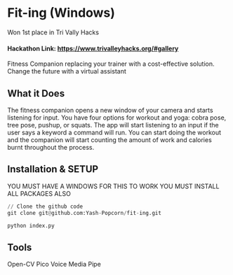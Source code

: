 # Fit-ing (Windows)
Won 1st place in Tri Vally Hacks
#### Hackathon Link: https://www.trivalleyhacks.org/#gallery

Fitness Companion replacing your trainer with a cost-effective solution. Change the future with a virtual assistant

## What it Does
The fitness companion opens a new window of your camera and starts listening for input. You have four options for workout and yoga: cobra pose, tree pose, pushup, or squats. The app will start listening to an input if the user says a keyword a command will run. You can start doing the workout and the companion will start counting the amount of work and calories burnt throughout the process.
## Installation & SETUP
YOU MUST HAVE A WINDOWS FOR THIS TO WORK
YOU MUST INSTALL ALL PACKAGES ALSO

```python
// Clone the github code
git clone git@github.com:Yash-Popcorn/fit-ing.git

python index.py
```

## Tools
Open-CV
Pico Voice
Media Pipe

